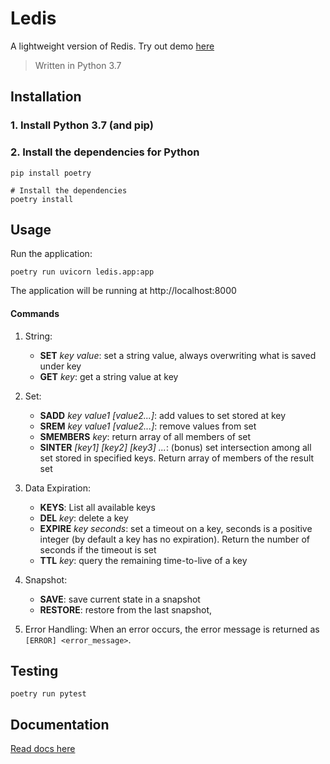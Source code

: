 # Ledis

A lightweight version of Redis. Try out demo [here](https://ledis-app-proj.herokuapp.com/)

> Written in Python 3.7

## Installation

### 1. Install Python 3.7 (and pip)

### 2. Install the dependencies for Python

```
pip install poetry

# Install the dependencies
poetry install
```

## Usage

Run the application:
```
poetry run uvicorn ledis.app:app
```

The application will be running at http://localhost:8000

#### Commands

1. String:
    * __SET__ _key value_: set a string value, always overwriting what is saved under key
    * __GET__ _key_: get a string value at key

2. Set:
    * __SADD__ _key value1 [value2...]_: add values to set stored at key
    * __SREM__ _key value1 [value2...]_: remove values from set
    * __SMEMBERS__ _key_: return array of all members of set
    * __SINTER__ _[key1] [key2] [key3] ..._: (bonus) set intersection among all set stored in specified keys. Return array of members of the result set

3. Data Expiration:
    * __KEYS__: List all available keys
    * __DEL__ _key_: delete a key
    * __EXPIRE__ _key seconds_: set a timeout on a key, seconds is a positive integer (by default a key has no expiration). Return the number of seconds if the timeout is set
    * __TTL__ _key_: query the remaining time-to-live of a key

4. Snapshot:
    * __SAVE__: save current state in a snapshot
    * __RESTORE__: restore from the last snapshot,

5. Error Handling:
When an error occurs, the error message is returned as `[ERROR] <error_message>`.


## Testing

```
poetry run pytest
```

## Documentation

[Read docs here](/docs/README.md)